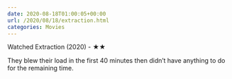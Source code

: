 ```yaml
---
date: 2020-08-18T01:00:05+00:00
url: /2020/08/18/extraction.html
categories: Movies
---
```

Watched Extraction (2020) - ★★

They blew their load in the first 40 minutes then didn’t have
anything to do for the remaining time.


